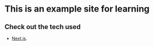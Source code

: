 # This is an example site for learning #

## Check out the tech used ##
- [Next.js](https://nextjs.org/learn).
